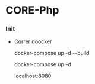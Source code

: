 # CORE-Php

### Init

- Correr doocker

    docker-compose up -d --build

    docker-compose up -d

    localhost:8080
